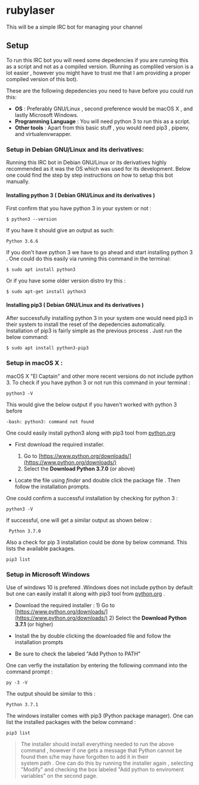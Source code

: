 # rubylaser
This will be a simple IRC bot for managing your channel

## Setup

To run this IRC bot you will need some depedencies if you are running this as a script and not as a compiled version. (Running as compliled version is a lot easier , however you might have to trust me that I am providing a proper compiled version of this bot).

These are the following depedencies you need to have before you could run this:

* **OS** : Preferably GNU/Linux , second preference would be macOS X , and lastly Microsoft Windows.
* **Programming Language** : You will need python 3 to run this as a script.
* **Other tools** : Apart from this basic stuff , you would need pip3 , pipenv, and virtualenvwrapper.


### Setup in Debian GNU/Linux and its derivatives:

Running this IRC bot in Debian GNU/Linux or its derivatives highly recommended as it was the OS which was used for its development. Below one could find the step by step instructions on how to setup this bot manually.


#### Installing python 3 ( Debian GNU/Linux and its derivatives )

First confirm that you have python 3 in your system or not :

```
$ python3 --version
```
If you have it should give an output as such:

```
Python 3.6.6
```

If you don't have python 3 we have to go ahead and start installing python 3 . One could do this easily via running this command in the terminal:

```
$ sudo apt install python3

```

Or if you have some older version distro try this :

```
$ sudo apt-get install python3
```

#### Installing pip3 ( Debian GNU/Linux and its derivatives )

After successfully installing python 3 in your system one would need pip3 in their system to install the reset of the depedencies automatically.
Installation of pip3 is fairly simple as the previous process . Just run the below command:

```
$ sudo apt install python3-pip3
```


### Setup in macOS X :

macOS X "El Captain" and other more recent versions do not include python 3. To check if you have python 3 or not run this command in your terminal :

```
python3 -V
```
This would give the below output if you haven't worked with python 3 before

```
-bash: python3: command not found
```

One could easily install python3 along with pip3 tool from [python.org](https://www.python.org/)

* First download the required installer.
     1) Go to [https://www.python.org/downloads/](https://www.python.org/downloads/)
     2) Select the **Download Python 3.7.0** (or above)

* Locate the file using *finder* and double click the package file . Then follow the installation prompts.

One could confirm a successful installation by checking for python 3 :

```
python3 -V
```

If successful, one will get a similar output as shown below :

```
 Python 3.7.0
```

Also a check for pip 3 installation could be done by below command. This lists the available packages.

```
pip3 list
```

### Setup in Microsoft Windows

Use of windows 10 is prefered .Windows does not include python by default but one can easily install it along with pip3 tool from [python.org](https://www.python.org/) .

* Download the required installer :
       1) Go to [https://www.python.org/downloads/](https://www.python.org/downloads/)
       2) Select the **Download Python 3.7.1** (or higher)

* Install the by double clicking the downloaded file and follow the installation prompts
* Be sure to check the labeled "Add Python to PATH"

One can verfiy the installation by entering the following command into the command prompt :

```
py -3 -V 
```

The output should be similar to this :

```
Python 3.7.1
```

The windows installer comes with pip3 (Python package manager). One can list the installed packages with the below command :

```
pip3 list
```

> The installer should install everything needed to run the above command , however if one gets a message that Python cannot be found then s/he may have forgotten to add it in their  
system path . One can do this by running the installer again , selecting "Modify" and checking the  box labeled "Add python to enviroment variables" on the second page. 

